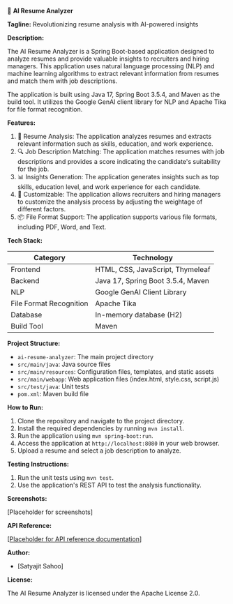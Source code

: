 🚀 **AI Resume Analyzer**

**Tagline:** Revolutionizing resume analysis with AI-powered insights

**Description:**

The AI Resume Analyzer is a Spring Boot-based application designed to analyze resumes and provide valuable insights to recruiters and hiring managers. This application uses natural language processing (NLP) and machine learning algorithms to extract relevant information from resumes and match them with job descriptions.

The application is built using Java 17, Spring Boot 3.5.4, and Maven as the build tool. It utilizes the Google GenAI client library for NLP and Apache Tika for file format recognition.

**Features:**

1. 📁 Resume Analysis: The application analyzes resumes and extracts relevant information such as skills, education, and work experience.
2. 🔍 Job Description Matching: The application matches resumes with job descriptions and provides a score indicating the candidate's suitability for the job.
3. 📊 Insights Generation: The application generates insights such as top skills, education level, and work experience for each candidate.
4. 📝 Customizable: The application allows recruiters and hiring managers to customize the analysis process by adjusting the weightage of different factors.
5. 📦 File Format Support: The application supports various file formats, including PDF, Word, and Text.
   
**Tech Stack:**

| **Category** | **Technology** |
| --- | --- |
| Frontend | HTML, CSS, JavaScript, Thymeleaf |
| Backend | Java 17, Spring Boot 3.5.4, Maven |
| NLP | Google GenAI Client Library |
| File Format Recognition | Apache Tika |
| Database | In-memory database (H2) |
| Build Tool | Maven |

**Project Structure:**

* `ai-resume-analyzer`: The main project directory
* `src/main/java`: Java source files
* `src/main/resources`: Configuration files, templates, and static assets
* `src/main/webapp`: Web application files (index.html, style.css, script.js)
* `src/test/java`: Unit tests
* `pom.xml`: Maven build file

**How to Run:**

1. Clone the repository and navigate to the project directory.
2. Install the required dependencies by running `mvn install`.
3. Run the application using `mvn spring-boot:run`.
4. Access the application at `http://localhost:8080` in your web browser.
5. Upload a resume and select a job description to analyze.

**Testing Instructions:**

1. Run the unit tests using `mvn test`.
2. Use the application's REST API to test the analysis functionality.

**Screenshots:**

[Placeholder for screenshots]

**API Reference:**

[[Placeholder for API reference documentation](https://ai.google.dev/gemini-api/docs?authuser=1)]

**Author:**

* [Satyajit Sahoo]

**License:**

The AI Resume Analyzer is licensed under the Apache License 2.0.
